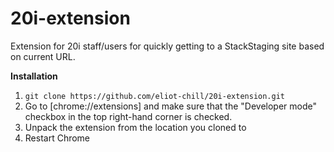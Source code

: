 # 20i-extension
Extension for 20i staff/users for quickly getting to a StackStaging site based on current URL.

**Installation**
1. `git clone https://github.com/eliot-chill/20i-extension.git`
2. Go to [chrome://extensions] and make sure that the "Developer mode" checkbox in the top right-hand corner is checked.
3. Unpack the extension from the location you cloned to
4. Restart Chrome
